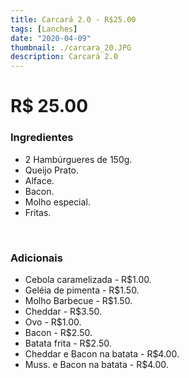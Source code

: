 ```yaml
---
title: Carcará 2.0 - R$25.00
tags: [Lanches]
date: "2020-04-09"
thumbnail: ./carcara_20.JPG
description: Carcará 2.0
---
```


# R$ 25.00

<h3 id="unordered">
<strong>
<strong>Ingredientes</strong>
</strong>
</h3>
<ul>
    <li>2 Hambúrgueres de 150g.</li>
    <li>Queijo Prato.</li>
    <li>Alface.</li>
    <li>Bacon.</li>
    <li>Molho especial.</li>
    <li>Fritas.</li>
</ul>

<br />

<h3>
<strong>
<strong>Adicionais</strong>
</strong>
</h3>
<ul>
    <li>Cebola caramelizada - R$1.00.</li>
    <li>Geléia de pimenta - R$1.50.</li>
    <li>Molho Barbecue - R$1.50.</li>
    <li>Cheddar - R$3.50.</li>
    <li>Ovo - R$1.00.</li>
    <li>Bacon - R$2.50.</li>
    <li>Batata frita - R$2.50.</li>
    <li>Cheddar e Bacon na batata - R$4.00.</li>
    <li>Muss. e Bacon na batata - R$4.00.</li>
</ul>